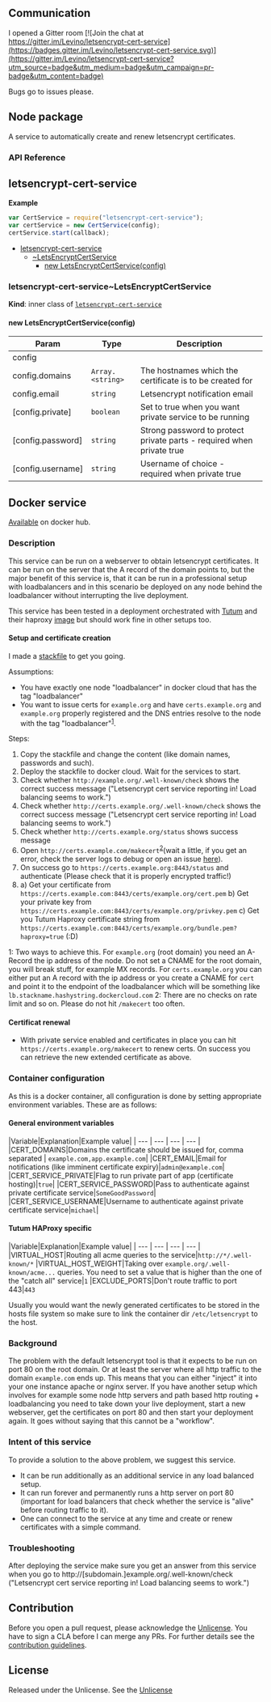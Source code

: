 ## Communication

I opened a Gitter room
[![Join the chat at https://gitter.im/Levino/letsencrypt-cert-service](https://badges.gitter.im/Levino/letsencrypt-cert-service.svg)](https://gitter.im/Levino/letsencrypt-cert-service?utm_source=badge&utm_medium=badge&utm_campaign=pr-badge&utm_content=badge)

Bugs go to issues please.

## Node package

A service to automatically create and renew letsencrypt certificates.

### API Reference
<a name="module_letsencrypt-cert-service"></a>

## letsencrypt-cert-service
**Example**  
```js
var CertService = require("letsencrypt-cert-service");
var certService = new CertService(config);
certService.start(callback);
```

* [letsencrypt-cert-service](#module_letsencrypt-cert-service)
    * [~LetsEncryptCertService](#module_letsencrypt-cert-service..LetsEncryptCertService)
        * [new LetsEncryptCertService(config)](#new_module_letsencrypt-cert-service..LetsEncryptCertService_new)

<a name="module_letsencrypt-cert-service..LetsEncryptCertService"></a>

### letsencrypt-cert-service~LetsEncryptCertService
**Kind**: inner class of <code>[letsencrypt-cert-service](#module_letsencrypt-cert-service)</code>  
<a name="new_module_letsencrypt-cert-service..LetsEncryptCertService_new"></a>

#### new LetsEncryptCertService(config)

| Param | Type | Description |
| --- | --- | --- |
| config |  |  |
| config.domains | <code>Array.&lt;string&gt;</code> | The hostnames which the certificate is to be created for |
| config.email | <code>string</code> | Letsencrypt notification email |
| [config.private] | <code>boolean</code> | Set to true when you want private service to be running |
| [config.password] | <code>string</code> | Strong password to protect private parts - required when private true |
| [config.username] | <code>string</code> | Username of choice - required when private true |



## Docker service

[Available](https://hub.docker.com/r/levino/letsencrypt-cert-service/) on docker hub.

### Description

This service can be run on a webserver to obtain letsencrypt certificates.
It can be run on the server that the A record of the domain points to, but the major benefit of this service is, that it can be run in a professional setup
with loadbalancers and in this scenario be deployed on any node behind the loadbalancer without
interrupting the live deployment.

This service has been tested in a deployment orchestrated with [Tutum](https://tutum.co) and their haproxy [image](https://github.com/tutumcloud/haproxy) but
should work fine in other setups too.

#### Setup and certificate creation

I made a [stackfile](stackfile.yml) to get you going.

Assumptions:

- You have exactly one node "loadbalancer" in docker cloud that has the tag "loadbalancer"
- You want to issue certs for ```example.org``` and have ```certs.example.org``` and ```example.org``` properly registered and
the DNS entries resolve to the node with the tag "loadbalancer"<sup>[1](#myfootnote1)</sup>.

Steps:

1. Copy the stackfile and change the content (like domain names, passwords and such).
2. Deploy the stackfile to docker cloud. Wait for the services to start.
3. Check whether ```http://example.org/.well-known/check``` shows the correct success message ("Letsencrypt cert service reporting in! Load balancing seems to work.")
3. Check whether ```http://certs.example.org/.well-known/check``` shows the correct success message ("Letsencrypt cert service reporting in! Load balancing seems to work.")
4. Check whether ```http://certs.example.org/status``` shows success message
5. Open ```http://certs.example.com/makecert```<sup>[2](#myfootnote2)</sup>(wait a little, if you get an error, check the server logs to debug or open an issue [here](https://github.com/Levino/letsencrypt-cert-service/issues)).
6. On success go to ```https://certs.example.org:8443/status``` and authenticate (Please check that it is properly encrypted traffic!)
7. a) Get your certificate from ```https://certs.example.com:8443/certs/example.org/cert.pem```
   b) Get your private key from ```https://certs.example.com:8443/certs/example.org/privkey.pem```
   c) Get you Tutum Haproxy certificate string from ```https://certs.example.com:8443/certs/example.org/bundle.pem?haproxy=true``` (:D)


<a name="myfootnote1">1</a>: Two ways to achieve this. For ```example.org``` (root domain) you need an A-Record the ip address of the node. Do not set a CNAME for the root domain, you will break stuff, for example MX records.
For ```certs.example.org``` you can either put an A record with the ip address or you create a CNAME for ```cert``` and point it to the endpoint of the loadbalancer which will be something like ```lb.stackname.hashystring.dockercloud.com```
<a name="myfootnote2">2</a>: There are no checks on rate limit and so on. Please do not hit ```/makecert``` too often.


#### Certificat renewal

- With private service enabled and certificates in place you can hit ```https://certs.example.org/makecert``` to renew certs. On success you can retrieve the new extended certificate as above.

### Container configuration

As this is a docker container, all configuration is done by setting appropriate environment variables.
These are as follows:

#### General environment variables

|Variable|Explanation|Example value|
| --- | --- | --- | --- |
|CERT_DOMAINS|Domains the certificate should be issued for, comma separated | ```example.com,app.example.com```|
|CERT_EMAIL|Email for notifications (like imminent certificate expiry)|```admin@example.com```|
|CERT_SERVICE_PRIVATE|Flag to run private part of app (certificate hosting)|```true```|
|CERT_SERVICE_PASSWORD|Pass to authenticate against private certificate service|```SomeGoodPassword```|
|CERT_SERVICE_USERNAME|Username to authenticate against private certificate service|```michael```|

#### Tutum HAProxy specific
|Variable|Explanation|Example value|
| --- | --- | --- | --- |
|VIRTUAL_HOST|Routing all acme queries to the service|```http://*/.well-known/*```
|VIRTUAL_HOST_WEIGHT|Taking over ```example.org/.well-known/acme...``` queries. You need to set a value that is higher than the one of the "catch all" service|```1```
|EXCLUDE_PORTS|Don't route traffic to port 443|```443```

Usually you would want the newly generated certificates to be stored in the hosts file system
so make sure to link the container dir ```/etc/letsencrypt``` to the host.

### Background

The problem with the default letsencrypt tool is that it expects to be run on port 80 on the root domain.
Or at least the server where all http traffic to the domain ```example.com``` ends up. This
means that you can either "inject" it into your one instance apache or nginx server. If you have another setup
which involves for example some node http servers and path based http routing + loadbalancing you need to take down
your live deployment, start a new webserver, get the certificates on port 80 and then start your deployment
again. It goes without saying that this cannot be a "workflow".

### Intent of this service

To provide a solution to the above problem, we suggest this service.

- It can be run additionally as an additional service in any load balanced setup.
- It can run forever and permanently runs a http server on port 80 (important for
load balancers that check whether the service is "alive" before routing traffic to it).
- One can connect to the service at any time and create or renew certificates with a simple command.

### Troubleshooting

After deploying the service make sure you get an answer from this service when you go to
http://[subdomain.]example.org/.well-known/check ("Letsencrypt cert service reporting in! Load balancing seems to work.")

## Contribution

Before you open a pull request, please acknowledge the [Unlicense](UNLICENSE). You have to sign a CLA before I can merge any PRs. For further details see
the [contribution guidelines](CONTRIBUTION.md).

## License

Released under the Unlicense. See the [Unlicense](UNLICENSE)